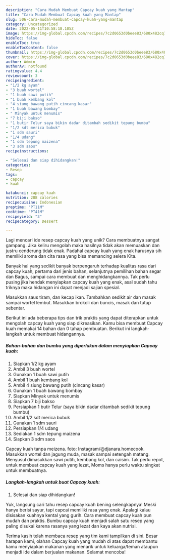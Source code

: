 ```yaml
---
description: "Cara Mudah Membuat Capcay kuah yang Mantap"
title: "Cara Mudah Membuat Capcay kuah yang Mantap"
slug: 506-cara-mudah-membuat-capcay-kuah-yang-mantap
category: Uncategorized
date: 2022-05-11T10:58:18.105Z
image: https://img-global.cpcdn.com/recipes/7c2d0653d0beee83/680x482cq70/capcay-kuah-foto-resep-utama.jpg
hideToc: false
enableToc: true
enableTocContent: false
thumbnail: https://img-global.cpcdn.com/recipes/7c2d0653d0beee83/680x482cq70/capcay-kuah-foto-resep-utama.jpg
cover: https://img-global.cpcdn.com/recipes/7c2d0653d0beee83/680x482cq70/capcay-kuah-foto-resep-utama.jpg
author: Admin
authorAv: notfound
ratingvalue: 4.4
reviewcount: 3
recipeingredient:
- "1/2 kg ayam"
- "3 buah wortel"
- "1 buah sawi putih"
- "1 buah kembang kol"
- "4 siung bawang putih cincang kasar"
- "1 buah bawang bombay"
- " Minyak untuk menumis"
- "7 biji bakso"
- "1 butir Telur saya bikin dadar ditambah sedikit tepung bumbu"
- "1/2 sdt merica bubuk"
- "1 sdm sauri"
- "1/4 udang"
- "1 sdm tepung maizena"
- "3 sdm saos"
recipeinstructions:

- "Selesai dan siap dihidangkan!"
categories:
- Resep
tags:
- capcay
- kuah

katakunci: capcay kuah 
nutrition: 288 calories
recipecuisine: Indonesian
preptime: "PT11M"
cooktime: "PT41M"
recipeyield: "3"
recipecategory: Dessert

---
```





Lagi mencari ide resep capcay kuah yang unik? Cara membuatnya sangat gampang. Jika keliru mengolah maka hasilnya tidak akan memuaskan dan justru cenderung tidak enak. Padahal capcay kuah yang enak harusnya sih memiliki aroma dan cita rasa yang bisa memancing selera Kita.





Banyak hal yang sedikit banyak berpengaruh terhadap kualitas rasa dari capcay kuah, pertama dari jenis bahan, selanjutnya pemilihan bahan segar dan Bagus, sampai cara membuat dan menghidangkannya. Tak perlu pusing jika hendak menyiapkan capcay kuah yang enak,      asal sudah tahu triknya maka hidangan ini dapat menjadi sajian spesial.














Masukkan saus tiram, dan kecap ikan. Tambahkan sedikit air dan masak sampai wortel lembut. Masukkan brokoli dan buncis, masak dan tutup sebentar.






Berikut ini ada beberapa tips dan trik praktis yang dapat diterapkan untuk mengolah capcay kuah yang siap dikreasikan. Kamu bisa membuat Capcay kuah memakai 14 bahan dan 0 tahap pembuatan. Berikut ini langkah-langkah untuk membuat hidangannya.

<!--inarticleads1-->

##### Bahan-bahan dan bumbu yang diperlukan dalam menyiapkan Capcay kuah:

1. Siapkan 1/2 kg ayam
1. Ambil 3 buah wortel
1. Gunakan 1 buah sawi putih
1. Ambil 1 buah kembang kol
1. Ambil 4 siung bawang putih (cincang kasar)
1. Gunakan 1 buah bawang bombay
1. Siapkan  Minyak untuk menumis
1. Siapkan 7 biji bakso
1. Persiapkan 1 butir Telur (saya bikin dadar ditambah sedikit tepung bumbu)
1. Ambil 1/2 sdt merica bubuk
1. Gunakan 1 sdm sauri
1. Persiapkan 1/4 udang
1. Sediakan 1 sdm tepung maizena
1. Siapkan 3 sdm saos


Capcay kuah tanpa meizena. foto: Instagram/@djanara.homecook. Masukkan wortel dan jagung muda, masak sampai setengah matang. Menyusul dimasukkan sawi putih, kembang kol, dan caisim. Tak perlu repot, untuk membuat capcay kuah yang lezat, Moms hanya perlu waktu singkat untuk membuatnya. 

<!--inarticleads2-->

##### Langkah-langkah untuk buat Capcay kuah:


1. Selesai dan siap dihidangkan!

Yuk, langsung cari tahu resep capcay kuah bening selengkapnya! Meski hanya berisi sayur, tapi capcai memiliki rasa yang enak. Apalagi kalau disisakan kuahnya kental yang gurih. Cara membuat capcay kuah pun mudah dan praktis. Bumbu capcay kuah menjadi salah satu resep yang paling disukai karena rasanya yang lezat dan kaya akan nutrisi. 

Terima kasih telah membaca resep yang tim kami tampilkan di sini. Besar harapan kami, olahan Capcay kuah yang mudah di atas dapat membantu kamu menyiapkan makanan yang menarik untuk keluarga/teman ataupun menjadi ide dalam berjualan makanan. Selamat mencoba!
